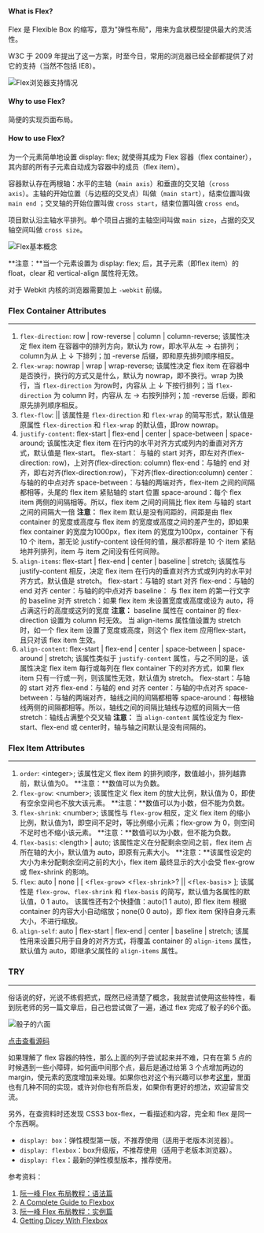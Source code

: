 #### What is Flex?
Flex 是 Flexible Box 的缩写，意为"弹性布局"，用来为盒状模型提供最大的灵活性。

W3C 于 2009 年提出了这一方案，时至今日，常用的浏览器已经全部都提供了对它的支持（当然不包括 IE8）。

![Flex浏览器支持情况](https://raw.githubusercontent.com/DiscipleD/image-storage/master/blog/css-flex/browser-support.jpg)

#### Why to use Flex?
简便的实现页面布局。

#### How to use Flex?
为一个元素简单地设置 display: flex; 就使得其成为 Flex 容器（flex container），其内部的所有子元素自动成为容器中的成员（flex item）。

容器默认存在两根轴：水平的主轴（`main axis`）和垂直的交叉轴（`cross axis`）。主轴的开始位置（与边框的交叉点）叫做（`main start`），结束位置叫做 `main end` ；交叉轴的开始位置叫做 `cross start`，结束位置叫做 `cross end`。

项目默认沿主轴水平排列。单个项目占据的主轴空间叫做 `main size`，占据的交叉轴空间叫做 `cross size`。

![Flex基本概念](https://raw.githubusercontent.com/DiscipleD/image-storage/master/blog/css-flex/flex-box.png)

**注意：**当一个元素设置为 display: flex; 后，其子元素（即flex item）的 float，clear 和 vertical-align 属性将无效。

对于 Webkit 内核的浏览器需要加上 `-webkit` 前缀。

### Flex Container Attributes
----
1. `flex-direction`: row | row-reverse | column | column-reverse;
该属性决定 flex item 在容器中的排列方向，默认为 row，即水平从左 → 右排列；column为从 上 ↓ 下排列；加 -reverse 后缀，即和原先排列顺序相反。
2. `flex-wrap`: nowrap | wrap | wrap-reverse;
该属性决定 flex item 在容器中是否换行，换行的方式又是什么，默认为 nowrap，即不换行。wrap 为换行，当 `flex-direction` 为row时，内容从 上 ↓ 下按行排列；当 `flex-direction` 为 column 时，内容从 左 → 右按列排列；加 -reverse 后缀，即和原先排列顺序相反。
3. `flex-flow`: <flex-direction> || <flex-wrap>
该属性是 `flex-direction` 和 `flex-wrap` 的简写形式，默认值是原属性 `flex-direction` 和 `flex-wrap` 的默认值，即row nowrap。
4. `justify-content`: flex-start | flex-end | center | space-between | space-around;
该属性决定 flex item 在行内的水平对齐方式或列内的垂直对齐方式，默认值是 flex-start。
flex-start： 与轴的 start 对齐，即左对齐(flex-direction: row)，上对齐(flex-direction: column)
flex-end：与轴的 end 对齐，即右对齐(flex-direction:row)，下对齐(flex-direction:column)
center： 与轴的的中点对齐
space-between：与轴的两端对齐，flex-item 之间的间隔都相等，头尾的 flex item 紧贴轴的 start 位置
space-around：每个 flex item 两侧的间隔相等。所以，flex item 之间的间隔比 flex item 与轴的 start 之间的间隔大一倍
**注意：**
flex item 默认是没有间距的，间距是由 flex container 的宽度或高度与 flex item 的宽度或高度之间的差产生的，即如果 flex container 的宽度为1000px，flex item 的宽度为100px，container 下有 10 个 item，那无论 justify-content 设任何的值，展示都将是 10 个 item 紧贴地并列排列，item 与 item 之间没有任何间隙。
5. `align-items`: flex-start | flex-end | center | baseline | stretch;
该属性与 justify-content 相反，决定 flex item 在行内的垂直对齐方式或列内的水平对齐方式，默认值是 stretch。
flex-start：与轴的 start 对齐
flex-end：与轴的 end 对齐
center：与轴的的中点对齐
baseline： 与 flex item 的第一行文字的 baseline 对齐
stretch：如果 flex item 未设置宽度或高度或设为 auto，将占满这行的高度或这列的宽度
**注意：**
baseline 属性在 container 的 flex-direction 设置为 column 时无效。
当 align-items 属性值设置为 stretch 时，如一个 flex item 设置了宽度或高度，则这个 flex item 应用flex-start，且只对该 flex item 生效。
6. `align-content`: flex-start | flex-end | center | space-between | space-around | stretch;
该属性类似于 `justify-content` 属性，与之不同的是，该属性决定 flex item 每行或每列在 flex container 下的对齐方式，如果 flex item 只有一行或一列，则该属性无效，默认值为 stretch。
flex-start：与轴的 start 对齐
flex-end：与轴的 end 对齐
center：与轴的中点对齐
space-between：与轴的两端对齐，轴线之间的间隔都相等
space-around：每根轴线两侧的间隔都相等。所以，轴线之间的间隔比轴线与边框的间隔大一倍
stretch：轴线占满整个交叉轴
**注意：**
当 `align-content` 属性设定为 flex-start、flex-end 或 center时，轴与轴之间默认是没有间隔的。

### Flex Item Attributes
----
1. `order`: \<integer\>;
该属性定义 flex item 的排列顺序，数值越小，排列越靠前，默认值为0。
**注意：**数值可以为负数。
2. `flex-grow`: \<number\>;
该属性定义 flex item 的放大比例，默认值为 0，即使有空余空间也不放大该元素。
**注意：**数值可以为小数，但不能为负数。
3. `flex-shrink`: \<number\>;
该属性与 `flex-grow` 相反，定义 flex item 的缩小比例，默认值为1，即空间不足时，等比例缩小元素；flex-grow 为 0，则空间不足时也不缩小该元素。
**注意：**数值可以为小数，但不能为负数。
4. `flex-basis`: \<length\> | auto;
该属性定义在分配剩余空间之前，flex item 占所在轴的大小，默认值为 auto，即原有元素大小。
**注意：**该属性设定的大小为未分配剩余空间之前的大小，flex item 最终显示的大小会受 flex-grow 或 flex-shrink 的影响。
5. `flex`: auto | none | [ <`flex-grow`> <`flex-shrink`>? || <`flex-basis`> ];
该属性是 `flex-grow`、`flex-shrink` 和 `flex-basis` 的简写，默认值为各属性的默认值，0 1 auto。
该属性还有2个快捷值：auto(1 1 auto), 即 flex item 根据 container 的内容大小自动缩放；none(0 0 auto)，即 flex item 保持自身元素大小，不进行缩放。
6. `align-self`: auto | flex-start | flex-end | center | baseline | stretch;
该属性用来设置只用于自身的对齐方式，将覆盖 container 的 `align-items` 属性，默认值为 auto，即继承父属性的 `align-items` 属性。

### TRY
----
俗话说的好，光说不练假把式，既然已经清楚了概念，我就尝试使用这些特性，看到阮老师的另一篇文章后，自己也尝试做了一遍，通过 flex 完成了骰子的6个面。

![骰子的六面](https://raw.githubusercontent.com/DiscipleD/image-storage/master/blog/css-flex/dice.png)

[点击查看源码](http://plnkr.co/edit/BthfuHwFAlZiOUxrU99v?p=preview)

如果理解了 flex 容器的特性，那么上面的列子尝试起来并不难，只有在第 5 点的时候遇到一些小障碍，如何画中间那个点，最后是通过给第 3 个点增加两边的margin，使元素的宽度增加来处理。如果你也对这个有兴趣可以参考[这里](https://davidwalsh.name/flexbox-dice)，里面也有几种不同的实现，或许对你也有所启发，如果你有更好的想法，欢迎留言交流。

另外，在查资料时还发现 CSS3 box-flex，一看描述和内容，完全和 flex 是同一个东西啊。

* `display: box`：弹性模型第一版，不推荐使用（适用于老版本浏览器）。
* `display: flexbox`：box升级版，不推荐使用（适用于老版本浏览器）。
* `display: flex`：最新的弹性模型版本，推荐使用。

参考资料：
1. [阮一峰 Flex 布局教程：语法篇](http://www.ruanyifeng.com/blog/2015/07/flex-grammar.html?utm_source=tuicool)
2. [A Complete Guide to Flexbox](https://css-tricks.com/snippets/css/a-guide-to-flexbox/#flexbox-basics)
3. [阮一峰 Flex 布局教程：实例篇](http://www.ruanyifeng.com/blog/2015/07/flex-examples.html)
4. [Getting Dicey With Flexbox](https://davidwalsh.name/flexbox-dice)